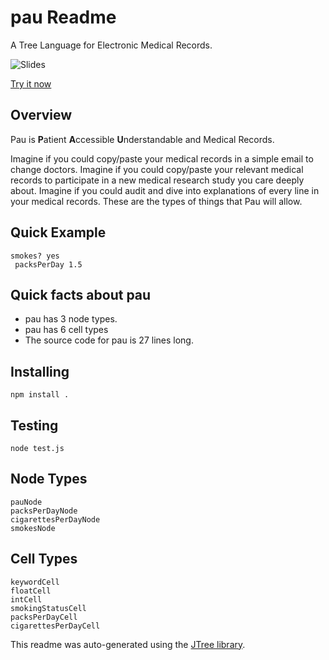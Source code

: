 # pau Readme

A Tree Language for Electronic Medical Records.

![Slides](slides.gif)

[Try it now](http://jtree.treenotation.org/designer/#grammar%0A%20pauNode%0A%20%20root%0A%20%20description%20Extends%20Pau%20gramamr%20with%20NIST%20smoking%20status.%0A%20%20inScope%20smokesNode%0A%20%20example%0A%20%20%20smokes%3F%20yes%0A%20%20%20%20packsPerDay%201.5%0A%20keywordCell%0A%20floatCell%0A%20intCell%0A%20smokingStatusCell%0A%20%20enum%20yes%20never%20previousSmoker%0A%20%20highlightScope%20constant.numeric%0A%20packsPerDayCell%0A%20%20description%20How%20many%20packs%20per%20day%20do%20they%20currently%20smoke%3F%0A%20%20extends%20floatCell%0A%20cigarettesPerDayCell%0A%20%20description%20How%20many%20cigarettes%20per%20day%20do%20they%20currently%20smoke%3F%0A%20%20extends%20intCell%0A%20packsPerDayNode%0A%20%20cells%20keywordCell%20packsPerDayCell%0A%20cigarettesPerDayNode%0A%20%20cells%20keywordCell%20cigarettesPerDayCell%0A%20smokesNode%0A%20%20match%20smokes%3F%0A%20%20cells%20keywordCell%20smokingStatusCell%0A%20%20inScope%20packsPerDayNode%20cigarettesPerDayNode%0Asample%0A%20smokes%3F%20yes%0A%20%20packsPerDay%201.5)

## Overview

Pau is **P**atient **A**ccessible **U**nderstandable and Medical Records.

Imagine if you could copy/paste your medical records in a simple email to change doctors. Imagine if you could copy/paste your relevant medical records to participate in a new medical research study you care deeply about. Imagine if you could audit and dive into explanations of every line in your medical records. These are the types of things that Pau will allow.

## Quick Example

    smokes? yes
     packsPerDay 1.5

## Quick facts about pau

-   pau has 3 node types.
-   pau has 6 cell types
-   The source code for pau is 27 lines long.

## Installing

    npm install .

## Testing

    node test.js

## Node Types

    pauNode
    packsPerDayNode
    cigarettesPerDayNode
    smokesNode

## Cell Types

    keywordCell
    floatCell
    intCell
    smokingStatusCell
    packsPerDayCell
    cigarettesPerDayCell

This readme was auto-generated using the [JTree library](https://github.com/treenotation/jtree).

